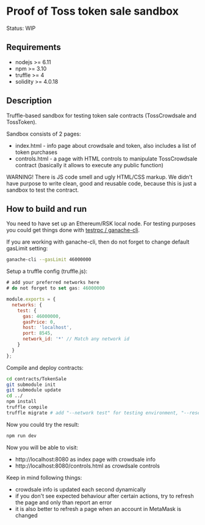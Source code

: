 # Proof of Toss token sale sandbox

Status: WIP

## Requirements

* nodejs >= 6.11
* npm >= 3.10
* truffle >= 4
* solidity >= 4.0.18

## Description

Truffle-based sandbox for testing token sale contracts (TossCrowdsale and TossToken).

Sandbox consists of 2 pages:

* index.html - info page about crowdsale and token, also includes a list of token purchases
* controls.html - a page with HTML controls to manipulate TossCrowdsale contract (basically it allows to execute any public function)

WARNING! There is JS code smell and ugly HTML/CSS markup. We didn't have purpose to write clean, good and reusable code, because this is just a sandbox to test the contract.

## How to build and run

You need to have set up an Ethereum/RSK local node. For testing purposes you could get things done with [testrpc / ganache-cli](https://github.com/trufflesuite/ganache-cli).

If you are working with ganache-cli, then do not forget to change default gasLimit setting:

```bash
ganache-cli --gasLimit 46000000
```

Setup a truffle config (truffle.js):

```js
# add your preferred networks here
# do not forget to set gas: 46000000

module.exports = {
  networks: {
    test: {
      gas: 46000000,
      gasPrice: 0,
      host: 'localhost',
      port: 8545,
      network_id: '*' // Match any network id
    }
  }
};

```

Compile and deploy contracts:

```bash
cd contracts/TokenSale
git submodule init
git submodule update
cd ../
npm install
truffle compile
truffle migrate # add "--network test" for testing environment, "--reset" to reset all migrations
```

Now you could try the result:

```bash
npm run dev
```

Now you will be able to visit:

* http://localhost:8080 as index page with crowdsale info
* http://localhost:8080/controls.html as crowdsale controls

Keep in mind following things:

* crowdsale info is updated each second dynamically
* if you don't see expected behaviour after certain actions, try to refresh the page and only than report an error
* it is also better to refresh a page when an account in MetaMask is changed
